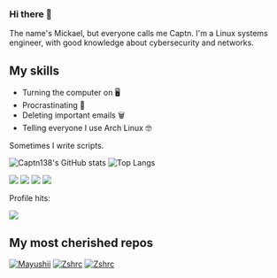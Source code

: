 ### Hi there 👋

The name's Mickael, but everyone calls me Captn.
I'm a Linux systems engineer, with good knowledge about cybersecurity and networks.

## My skills
- Turning the computer on 🖥
- Procrastinating 🧠
- Deleting important emails 🗑️
- Telling everyone I use Arch Linux 🤓

Sometimes I write scripts.

![Captn138's GitHub stats](https://github-readme-stats.vercel.app/api?username=Captn138&show_icons=true&theme=tokyonight)
![Top Langs](https://github-readme-stats.vercel.app/api/top-langs/?username=Captn138&theme=tokyonight&layout=compact)

![](https://img.shields.io/badge/OS-Linux-informational?style=flat&logo=linux&logoColor=white&color=2bbc8a)
![](https://img.shields.io/badge/Shell-Zsh-informational?style=flat&logo=gnu-bash&logoColor=white&color=2bbc8a)
![](https://img.shields.io/badge/Tools-Proxmox-informational?style=flat&logo=proxmox&logoColor=white&color=2bbc8a)
![](https://img.shields.io/badge/Tools-Qemu-informational?Style=flat&logo=qemu&logoColor=white&color=2bbc8a)

Profile hits:

![](https://profile-counter.glitch.me/Captn138/count.svg)

## My most cherished repos
[![Mayushii](https://github-readme-stats.vercel.app/api/pin/?username=Captn138&repo=mayushii&theme=tokyonight)](https://github.com/Captn138/mayushii)
[![Zshrc](https://github-readme-stats.vercel.app/api/pin/?username=Captn138&repo=customconfigs&theme=tokyonight)](https://github.com/Captn138/customconfigs)
[![Zshrc](https://github-readme-stats.vercel.app/api/pin/?username=Captn138&repo=myopenvpn&theme=tokyonight)](https://github.com/Captn138/myopenvpn)
